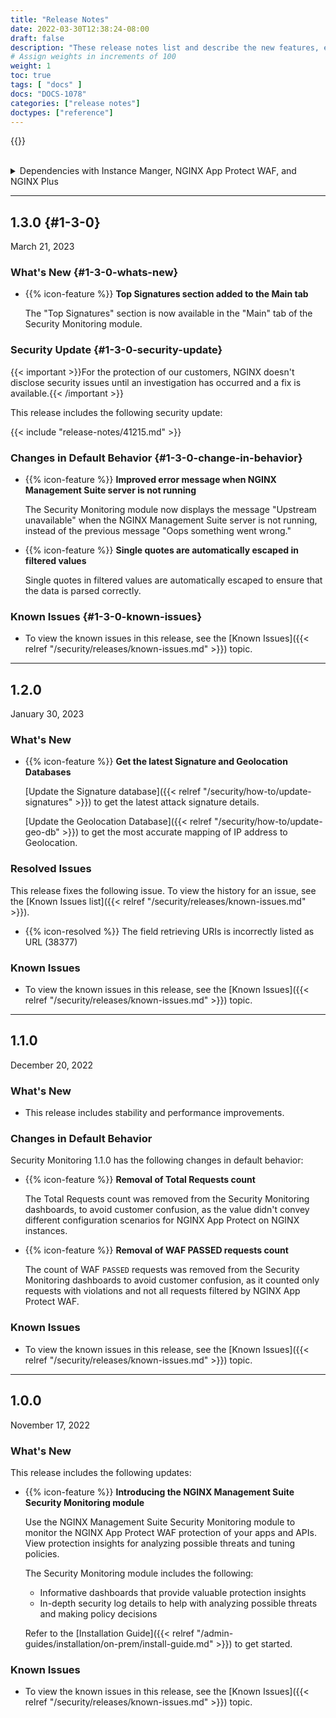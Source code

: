 ```yaml
---
title: "Release Notes"
date: 2022-03-30T12:38:24-08:00
draft: false
description: "These release notes list and describe the new features, enhancements, and resolved issues in the NGINX Management Suite Security Monitoring module."
# Assign weights in increments of 100
weight: 1
toc: true
tags: [ "docs" ]
docs: "DOCS-1078"
categories: ["release notes"]
doctypes: ["reference"]
---
```


{{<rn-styles>}}

<br>

<details closed>
<summary><i class="fa-solid fa-circle-info"></i> Dependencies with Instance Manger, NGINX App Protect WAF, and NGINX Plus</summary>

{{< include "tech-specs/security-management-plane-dependencies.md" >}}

<br>

{{< include "tech-specs/security-data-plane-dependencies.md" >}}

</details>

---

## 1.3.0 {#1-3-0}

March 21, 2023

### What's New {#1-3-0-whats-new}

- {{% icon-feature %}} **Top Signatures section added to the Main tab**

  The "Top Signatures" section is now available in the "Main" tab of the Security Monitoring module.

### Security Update {#1-3-0-security-update}

{{< important >}}For the protection of our customers, NGINX doesn't disclose security issues until an investigation has occurred and a fix is available.{{< /important >}}

This release includes the following security update:

{{< include "release-notes/41215.md" >}}

### Changes in Default Behavior {#1-3-0-change-in-behavior}

- {{% icon-feature %}} **Improved error message when NGINX Management Suite server is not running**

  The Security Monitoring module now displays the message "Upstream unavailable" when the NGINX Management Suite server is not running, instead of the previous message "Oops something went wrong."

- {{% icon-feature %}} **Single quotes are automatically escaped in filtered values**

  Single quotes in filtered values are automatically escaped to ensure that the data is parsed correctly.

### Known Issues {#1-3-0-known-issues}

- To view the known issues in this release, see the [Known Issues]({{< relref "/security/releases/known-issues.md" >}}) topic.

---

## 1.2.0

January 30, 2023

### What's New

- {{% icon-feature %}} **Get the latest Signature and Geolocation Databases**

  [Update the Signature database]({{< relref "/security/how-to/update-signatures" >}}) to get the latest attack signature details.

  [Update the Geolocation Database]({{< relref "/security/how-to/update-geo-db" >}}) to get the most accurate mapping of IP address to Geolocation.

### Resolved Issues

This release fixes the following issue. To view the history for an issue, see the [Known Issues list]({{< relref "/security/releases/known-issues.md" >}}).


- {{% icon-resolved %}} The field retrieving URIs is incorrectly listed as URL (38377)

### Known Issues

- To view the known issues in this release, see the [Known Issues]({{< relref "/security/releases/known-issues.md" >}}) topic.

---

## 1.1.0

December 20, 2022

### What's New

- This release includes stability and performance improvements.

### Changes in Default Behavior

Security Monitoring 1.1.0 has the following changes in default behavior:


- {{% icon-feature %}} **Removal of Total Requests count**

  The Total Requests count was removed from the Security Monitoring dashboards, to avoid customer confusion, as the value didn't convey different configuration scenarios for NGINX App Protect on NGINX instances.

- {{% icon-feature %}} **Removal of WAF PASSED requests count**

  The count of WAF `PASSED` requests was removed from the Security Monitoring dashboards to avoid customer confusion, as it counted only requests with violations and not all requests filtered by NGINX App Protect WAF.

### Known Issues

- To view the known issues in this release, see the [Known Issues]({{< relref "/security/releases/known-issues.md" >}}) topic.

---

## 1.0.0

November 17, 2022

### What's New

This release includes the following updates:

- {{% icon-feature %}} **Introducing the NGINX Management Suite Security Monitoring module**

  Use the NGINX Management Suite Security Monitoring module to monitor the NGINX App Protect WAF protection of your apps and APIs. View protection insights for analyzing possible threats and tuning policies.

  The Security Monitoring module includes the following:

  - Informative dashboards that provide valuable protection insights
  - In-depth security log details to help with analyzing possible threats and making policy decisions

  Refer to the [Installation Guide]({{< relref "/admin-guides/installation/on-prem/install-guide.md" >}}) to get started.

### Known Issues

- To view the known issues in this release, see the [Known Issues]({{< relref "/security/releases/known-issues.md" >}}) topic.
